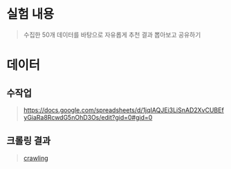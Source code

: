 # 실험 내용
> 수집한 50개 데이터를 바탕으로 자유롭게 추천 결과 뽑아보고 공유하기

# 데이터
## 수작업
> https://docs.google.com/spreadsheets/d/1jqIAQJEi3LiSnAD2XvCUBEfyGiaRa8RcwdG5nOhD3Os/edit?gid=0#gid=0

## 크롤링 결과
> [crawling](../crawling/)
